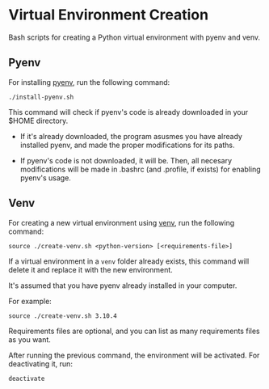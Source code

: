 # Virtual Environment Creation

Bash scripts for creating a Python virtual environment with pyenv and venv.

## Pyenv

For installing [pyenv](https://github.com/pyenv/pyenv), run the following
command:

```{bash}
./install-pyenv.sh
```

This command will check if pyenv's code is already downloaded in your $HOME
directory.

- If it's already downloaded, the program asusmes you have already
installed pyenv, and made the proper modifications for its paths.

- If pyenv's code is not downloaded, it will be. Then, all necesary modifications
will be made in .bashrc (and .profile, if exists) for enabling pyenv's usage.

## Venv

For creating a new virtual environment using 
[venv](https://docs.python.org/es/3/library/venv.html), run the following
command:

```{bash}
source ./create-venv.sh <python-version> [<requirements-file>]
```

If a virtual environment in a `venv` folder already exists, this command
will delete it and replace it with the new environment.

It's assumed that you have pyenv already installed in your computer.

For example:

```{bash}
source ./create-venv.sh 3.10.4
```

Requirements files are optional, and you can list as many requirements files
as you want.

After running the previous command, the environment will be activated. For
deactivating it, run:

```{bash}
deactivate
```